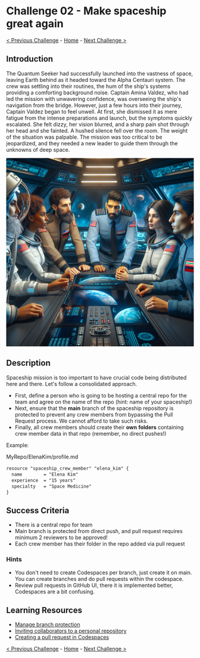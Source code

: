# Challenge 02 - Make spaceship great again

[< Previous Challenge](Challenge-01.md) - [Home](../README.md) - [Next Challenge >](Challenge-03.md)

## Introduction

The Quantum Seeker had successfully launched into the vastness of space, leaving Earth behind as it headed toward the Alpha Centauri system. The crew was settling into their routines, the hum of the ship's systems providing a comforting background noise. Captain Amina Valdez, who had led the mission with unwavering confidence, was overseeing the ship's navigation from the bridge. However, just a few hours into their journey, Captain Valdez began to feel unwell. At first, she dismissed it as mere fatigue from the intense preparations and launch, but the symptoms quickly escalated. She felt dizzy, her vision blurred, and a sharp pain shot through her head and she fainted. A hushed silence fell over the room. The weight of the situation was palpable. The mission was too critical to be jeopardized, and they needed a new leader to guide them through the unknowns of deep space. 

  <img src="images/captain.png" width="512"/>

## Description

Spaceship mission is too important to have crucial code being distributed here and there. Let's follow a consolidated approach.

- First, define a person who is going to be hosting a central repo for the team and agree on the name of the repo (hint: name of your spaceship!)
- Next, ensure that the **main** branch of the spaceship repository is protected to prevent any crew members from bypassing the Pull Request process. We cannot afford to take such risks.
- Finally, all crew members should create their **own** **folders** containing crew member data in that repo (remember, no direct pushes!)

Example:

MyRepo/ElenaKim/profile.md

```hcl
resource "spaceship_crew_member" "elena_kim" {
  name        = "Elena Kim"
  experience  = "15 years"
  specialty   = "Space Medicine"
}
```

## Success Criteria

- There is a central repo for team
- Main branch is protected from direct push, and pull request requires minimum 2 reviewers to be approved!
- Each crew member has their folder in the repo added via pull request


### Hints
- You don't need to create Codespaces per branch, just create it on main. You can create branches and do pull requests within the codespace.
- Review pull requests in GitHub UI, there it is implemented better, Codespaces are a bit confusing.

## Learning Resources

- [Manage branch protection](https://docs.github.com/en/repositories/configuring-branches-and-merges-in-your-repository/managing-protected-branches/managing-a-branch-protection-rule)
- [Inviting collaborators to a personal repository](https://docs.github.com/en/account-and-profile/setting-up-and-managing-your-personal-account-on-github/managing-access-to-your-personal-repositories/inviting-collaborators-to-a-personal-repository)
- [Creating a pull request in Codespaces](https://docs.github.com/en/pull-requests/collaborating-with-pull-requests/proposing-changes-to-your-work-with-pull-requests/creating-a-pull-request?tool=codespaces)


[< Previous Challenge](Challenge-01.md) - [Home](../README.md) - [Next Challenge >](Challenge-03.md)

